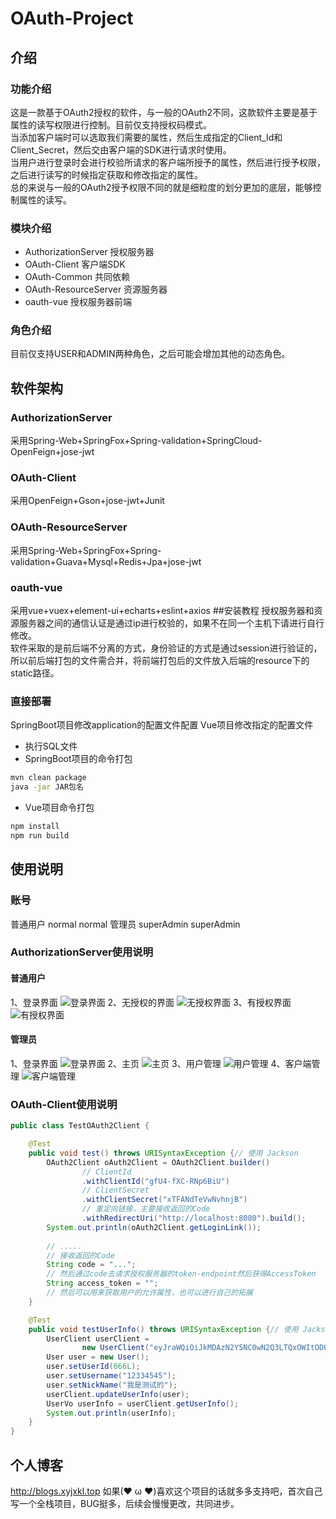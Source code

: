 # OAuth-Project

## 介绍
### 功能介绍
这是一款基于OAuth2授权的软件，与一般的OAuth2不同，这款软件主要是基于属性的读写权限进行控制。目前仅支持授权码模式。  
当添加客户端时可以选取我们需要的属性，然后生成指定的Client_Id和Client_Secret，然后交由客户端的SDK进行请求时使用。  
当用户进行登录时会进行校验所请求的客户端所授予的属性，然后进行授予权限，之后进行读写的时候指定获取和修改指定的属性。  
总的来说与一般的OAuth2授予权限不同的就是细粒度的划分更加的底层，能够控制属性的读写。
### 模块介绍
* AuthorizationServer 授权服务器
* OAuth-Client 客户端SDK
* OAuth-Common 共同依赖
* OAuth-ResourceServer 资源服务器
* oauth-vue 授权服务器前端
### 角色介绍
目前仅支持USER和ADMIN两种角色，之后可能会增加其他的动态角色。
## 软件架构
### AuthorizationServer
采用Spring-Web+SpringFox+Spring-validation+SpringCloud-OpenFeign+jose-jwt
### OAuth-Client
采用OpenFeign+Gson+jose-jwt+Junit
### OAuth-ResourceServer
采用Spring-Web+SpringFox+Spring-validation+Guava+Mysql+Redis+Jpa+jose-jwt
### oauth-vue
采用vue+vuex+element-ui+echarts+eslint+axios
##安装教程
授权服务器和资源服务器之间的通信认证是通过ip进行校验的，如果不在同一个主机下请进行自行修改。  
软件采取的是前后端不分离的方式，身份验证的方式是通过session进行验证的，所以前后端打包的文件需合并，将前端打包后的文件放入后端的resource下的static路径。
### 直接部署
SpringBoot项目修改application的配置文件配置
Vue项目修改指定的配置文件
+ 执行SQL文件
+ SpringBoot项目的命令打包
```cmd
mvn clean package
java -jar JAR包名
```
+ Vue项目命令打包
```cmd
npm install
npm run build
```

## 使用说明
### 账号
普通用户 normal normal
管理员 superAdmin superAdmin

### AuthorizationServer使用说明
#### 普通用户
1、登录界面
![登录界面](http://files.xyjxkl.top/img/login.png)
2、无授权的界面
![无授权界面](http://files.xyjxkl.top/img/nogrant.png "无授权界面")
3、有授权界面
![有授权界面](http://files.xyjxkl.top/img/hasgrant.png "无授权界面")
#### 管理员
1、登录界面
![登录界面](http://files.xyjxkl.top/img/login.png "登录")
2、主页
![主页](http://files.xyjxkl.top/img/index.png "主页")
3、用户管理
![用户管理](http://files.xyjxkl.top/img/user.png "用户管理")
4、客户端管理
![客户端管理](http://files.xyjxkl.top/img/client.png "客户端管理")
### OAuth-Client使用说明
```java
public class TestOAuth2Client {

    @Test
    public void test() throws URISyntaxException {// 使用 Jackson
        OAuth2Client oAuth2Client = OAuth2Client.builder()
                // ClientId
                .withClientId("gfU4-fXC-RNp6BiU")
                // ClientSecret
                .withClientSecret("xTFANdTeVwNvhnjB")
                // 重定向链接，主要接收返回的Code
                .withRedirectUri("http://localhost:8080").build();
        System.out.println(oAuth2Client.getLoginLink());
        
        // .....
        // 接收返回的Code
        String code = "...";
        // 然后通过code去请求授权服务器的token-endpoint然后获得AccessToken
        String access_token = "";
        // 然后可以用来获取用户的允许属性，也可以进行自己的拓展
    }

    @Test
    public void testUserInfo() throws URISyntaxException {// 使用 Jackson
        UserClient userClient =
                new UserClient("eyJraWQiOiJkMDAzN2Y5NC0wN2Q3LTQxOWItODQ1Ny00ODAzNThjMmI0YzEiLCJ0eXAiOiJKV1QiLCJhbGciOiJFUzI1NiJ9.eyJzdWIiOiI2NjYiLCJhdWQiOiJnZlU0LWZYQy1STnA2QmlVIiwic2NwIjpbNzIxLDcyMCw3MjYsNzE3LDcxNiw3MTksNzE4LDcxNSw3MjUsNzI0LDcyMyw3MjJdLCJyb2xlIjoxLCJpc3MiOiJodHRwOlwvXC9sb2NhbGhvc3Q6ODA4MSIsImV4cCI6MTY5Mjk2OTYzOCwiaWF0IjoxNjkyODgzMjM4LCJqdGkiOiJlMGY1ZTE4Mi01NTBlLTQwZTUtOTJjMC0yYmMwMDVkN2M5MDkifQ.9yvbtUMYJR21g69exvpdOEx_JTKLQag80jLWeIKbLFv1YHbwGPGhpYsF-wJQbmdq1JHcHEMEhjZa9XcM6C0TcQ");
        User user = new User();
        user.setUserId(666L);
        user.setUsername("12334545");
        user.setNickName("我是测试的");
        userClient.updateUserInfo(user);
        UserVo userInfo = userClient.getUserInfo();
        System.out.println(userInfo);
    }
}
```
## 个人博客
http://blogs.xyjxkl.top
如果(❤ ω ❤)喜欢这个项目的话就多多支持吧，首次自己写一个全栈项目，BUG挺多，后续会慢慢更改，共同进步。

